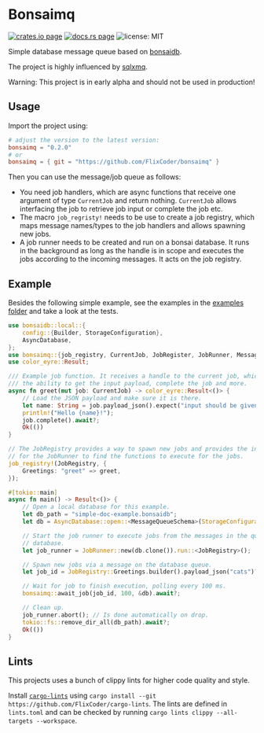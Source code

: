 # Bonsaimq

[![crates.io page](https://img.shields.io/crates/v/bonsaimq.svg)](https://crates.io/crates/bonsaimq)
[![docs.rs page](https://docs.rs/bonsaimq/badge.svg)](https://docs.rs/bonsaimq/)
![license: MIT](https://img.shields.io/crates/l/bonsaimq.svg)

Simple database message queue based on [bonsaidb](https://github.com/khonsulabs/bonsaidb).

The project is highly influenced by [sqlxmq](https://github.com/Diggsey/sqlxmq).

Warning: This project is in early alpha and should not be used in production!

## Usage

Import the project using:

```toml
# adjust the version to the latest version:
bonsaimq = "0.2.0"
# or
bonsaimq = { git = "https://github.com/FlixCoder/bonsaimq" }
```

Then you can use the message/job queue as follows:

- You need job handlers, which are async functions that receive one argument of type `CurrentJob` and return nothing. `CurrentJob` allows interfacing the job to retrieve job input or complete the job etc.
- The macro `job_regristy!` needs to be use to create a job registry, which maps message names/types to the job handlers and allows spawning new jobs.
- A job runner needs to be created and run on a bonsai database. It runs in the background as long as the handle is in scope and executes the jobs according to the incoming messages. It acts on the job registry.

## Example

Besides the following simple example, see the examples in the [examples folder](https://github.com/FlixCoder/bonsaimq/tree/main/examples/) and take a look at the tests.

```rust
use bonsaidb::local::{
    config::{Builder, StorageConfiguration},
    AsyncDatabase,
};
use bonsaimq::{job_registry, CurrentJob, JobRegister, JobRunner, MessageQueueSchema};
use color_eyre::Result;

/// Example job function. It receives a handle to the current job, which gives
/// the ability to get the input payload, complete the job and more.
async fn greet(mut job: CurrentJob) -> color_eyre::Result<()> {
    // Load the JSON payload and make sure it is there.
    let name: String = job.payload_json().expect("input should be given")?;
    println!("Hello {name}!");
    job.complete().await?;
    Ok(())
}

// The JobRegistry provides a way to spawn new jobs and provides the interface
// for the JobRunner to find the functions to execute for the jobs.
job_registry!(JobRegistry, {
    Greetings: "greet" => greet,
});

#[tokio::main]
async fn main() -> Result<()> {
    // Open a local database for this example.
    let db_path = "simple-doc-example.bonsaidb";
    let db = AsyncDatabase::open::<MessageQueueSchema>(StorageConfiguration::new(db_path)).await?;

    // Start the job runner to execute jobs from the messages in the queue in the
    // database.
    let job_runner = JobRunner::new(db.clone()).run::<JobRegistry>();

    // Spawn new jobs via a message on the database queue.
    let job_id = JobRegistry::Greetings.builder().payload_json("cats")?.spawn(&db).await?;

    // Wait for job to finish execution, polling every 100 ms.
    bonsaimq::await_job(job_id, 100, &db).await?;

    // Clean up.
    job_runner.abort(); // Is done automatically on drop.
    tokio::fs::remove_dir_all(db_path).await?;
    Ok(())
}
```

## Lints

This projects uses a bunch of clippy lints for higher code quality and style.

Install [`cargo-lints`](https://github.com/soramitsu/iroha2-cargo_lints) using `cargo install --git https://github.com/FlixCoder/cargo-lints`. The lints are defined in `lints.toml` and can be checked by running `cargo lints clippy --all-targets --workspace`.
